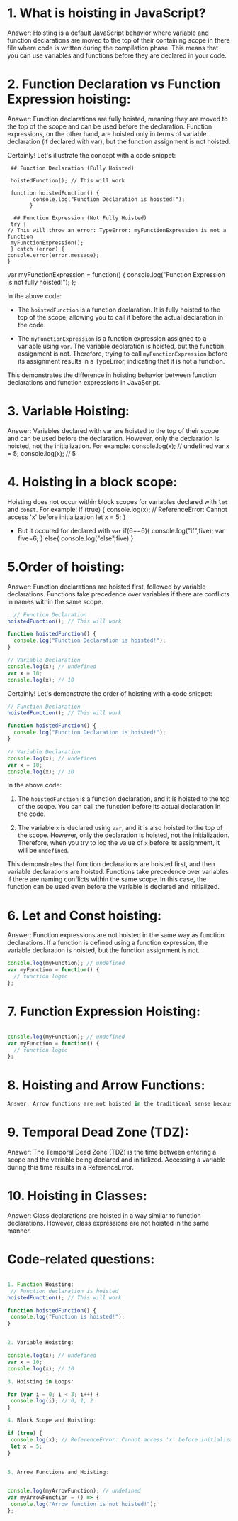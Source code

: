 

# 1. What is hoisting in JavaScript?
  Answer: Hoisting is a default JavaScript behavior where variable and function declarations are moved to the top of their containing  scope in there file where code is written during the compilation phase.
          This means that you can use variables and functions before they are declared in your code.


# 2. Function Declaration vs Function Expression hoisting:
  Answer: Function declarations are fully hoisted, meaning they are moved to the top of the scope and can be used before the declaration. Function expressions, on the other hand, are hoisted only in terms of variable declaration (if declared with var), but the function assignment is not hoisted.

   Certainly! Let's illustrate the concept with a code snippet:

     ## Function Declaration (Fully Hoisted)

     hoistedFunction(); // This will work

     function hoistedFunction() {
            console.log("Function Declaration is hoisted!");
           }

      ## Function Expression (Not Fully Hoisted)
     try {
    // This will throw an error: TypeError: myFunctionExpression is not a function
     myFunctionExpression();
     } catch (error) {
    console.error(error.message);
    }

   var myFunctionExpression = function() {
     console.log("Function Expression is not fully hoisted!");
    };


   In the above code:

- The `hoistedFunction` is a function declaration. It is fully hoisted to the top of the scope, allowing you to call it before the actual declaration in the code.

- The `myFunctionExpression` is a function expression assigned to a variable using `var`. The variable declaration is hoisted, but the function assignment is not. Therefore, trying to call `myFunctionExpression` before its assignment results in a TypeError, indicating that it is not a function.

This demonstrates the difference in hoisting behavior between function declarations and function expressions in JavaScript.



# 3. Variable Hoisting:
  Answer: Variables declared with var are hoisted to the top of their scope and can be used before the declaration. However, only the declaration is hoisted, not the initialization. For example:
     console.log(x); // undefined
     var x = 5;
     console.log(x); // 5

# 4. Hoisting in a block scope:
   Hoisting does not occur within block scopes for variables declared with `let` and `const`. For example:
    if (true) {
  console.log(x); // ReferenceError: Cannot access 'x' before initialization
  let x = 5;
}
 - But it occured for declared with `var`
   if(6==6){
    console.log("if",five);
    var five=6;
   }
  else{
  console.log("else",five)
  }

# 5.Order of hoisting:
  Answer: Function declarations are hoisted first, followed by variable declarations. Functions take precedence over variables if there are conflicts in names within the same scope.


```javascript
  // Function Declaration
hoistedFunction(); // This will work

function hoistedFunction() {
  console.log("Function Declaration is hoisted!");
}

// Variable Declaration
console.log(x); // undefined
var x = 10;
console.log(x); // 10
```

Certainly! Let's demonstrate the order of hoisting with a code snippet:

```javascript
// Function Declaration
hoistedFunction(); // This will work

function hoistedFunction() {
  console.log("Function Declaration is hoisted!");
}

// Variable Declaration
console.log(x); // undefined
var x = 10;
console.log(x); // 10
```

In the above code:

1. The `hoistedFunction` is a function declaration, and it is hoisted to the top of the scope. You can call the function before its actual declaration in the code.

2. The variable `x` is declared using `var`, and it is also hoisted to the top of the scope. However, only the declaration is hoisted, not the initialization. Therefore, when you try to log the value of `x` before its assignment, it will be `undefined`.

This demonstrates that function declarations are hoisted first, and then variable declarations are hoisted. Functions take precedence over variables if there are naming conflicts within the same scope. In this case, the function can be used even before the variable is declared and initialized.


# 6. Let and Const hoisting:
Answer: Function expressions are not hoisted in the same way as function declarations. If a function is defined using a function expression, the variable declaration is hoisted, but the function assignment is not.

```javascript
console.log(myFunction); // undefined
var myFunction = function() {
  // function logic
};
```

# 7. Function Expression Hoisting:
```javascript

console.log(myFunction); // undefined
var myFunction = function() {
  // function logic
};
```

# 8. Hoisting and Arrow Functions:

```javascript
Answer: Arrow functions are not hoisted in the traditional sense because they are expressions. They follow the same hoisting rules as function expressions.
```

# 9. Temporal Dead Zone (TDZ):
Answer: The Temporal Dead Zone (TDZ) is the time between entering a scope and the variable being declared and initialized. Accessing a variable during this time results in a ReferenceError.

# 10. Hoisting in Classes:
 Answer: Class declarations are hoisted in a way similar to function declarations. However, class expressions are not hoisted in the same manner.

 # Code-related questions:
 ```javascript

 1. Function Hoisting:
  // Function declaration is hoisted
hoistedFunction(); // This will work

function hoistedFunction() {
  console.log("Function is hoisted!");
}


2. Variable Hoisting:

console.log(x); // undefined
var x = 10;
console.log(x); // 10

3. Hoisting in Loops:

for (var i = 0; i < 3; i++) {
  console.log(i); // 0, 1, 2
}

4. Block Scope and Hoisting:

if (true) {
  console.log(x); // ReferenceError: Cannot access 'x' before initialization
  let x = 5;
}


5. Arrow Functions and Hoisting:


console.log(myArrowFunction); // undefined
var myArrowFunction = () => {
  console.log("Arrow function is not hoisted!");
};







 
